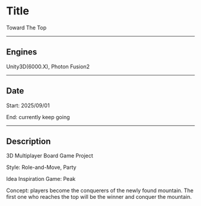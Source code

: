 # Title

Toward The Top

--------------------------------------------------

## Engines

Unity3D(6000.X), Photon Fusion2

--------------------------------------------------

## Date

Start: 2025/09/01

End: currently keep going

--------------------------------------------------

## Description

3D Multiplayer Board Game Project

Style: Role-and-Move, Party

Idea Inspiration Game: Peak

Concept:
players become the conquerers of the newly found mountain. The first one who reaches the top will be the winner and conquer the mountain.
